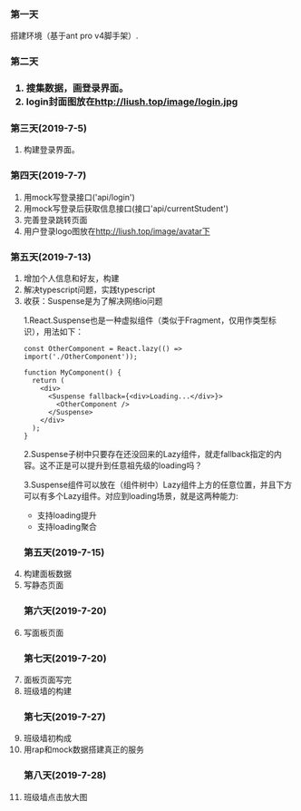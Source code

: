 <h3>第一天</h3>
搭建环境（基于ant pro v4脚手架）.
<h3>第二天<h3>
<ol>
<li>搜集数据，画登录界面。</li>
<li>login封面图放在<a href='http://liush.top/image/login.jpg'>http://liush.top/image/login.jpg</a>
</ol>
<h3>第三天(2019-7-5)</h3>
<ol>
<li>构建登录界面。</li>
</ol>
<h3>第四天(2019-7-7)</h3>
<ol>
<li>用mock写登录接口('api/login')</li>
<li>用mock写登录后获取信息接口(接口'api/currentStudent')</li>
<li>完善登录跳转页面</li>
<li>用户登录logo图放在<a href='http://liush.top/image/avatar/liu-logo.png'>http://liush.top/image/avatar下</a></li>
</ol>
<h3>第五天(2019-7-13)</h3>
<ol>
<li>增加个人信息和好友，构建</li>
<li>解决typescript问题，实践typescript</li>
<li>
收获：Suspense是为了解决网络io问题

1.React.Suspense也是一种虚拟组件（类似于Fragment，仅用作类型标识），用法如下：


    const OtherComponent = React.lazy(() => import('./OtherComponent'));
    
    function MyComponent() {
      return (
        <div>
          <Suspense fallback={<div>Loading...</div>}>
            <OtherComponent />
          </Suspense>
        </div>
      );
    }
    


2.Suspense子树中只要存在还没回来的Lazy组件，就走fallback指定的内容。这不正是可以提升到任意祖先级的loading吗？

3.Suspense组件可以放在（组件树中）Lazy组件上方的任意位置，并且下方可以有多个Lazy组件。对应到loading场景，就是这两种能力:
- 支持loading提升
- 支持loading聚合
</li>
<h3>第五天(2019-7-15)</h3>
<li>构建面板数据</li>
<li>写静态页面</li>
<h3>第六天(2019-7-20)</h3>
<li>写面板页面</li>
<h3>第七天(2019-7-20)</h3>
<li>面板页面写完</li>
<li>班级墙的构建</li>
<h3>第七天(2019-7-27)</h3>
<li>班级墙初构成</li>
<li>用rap和mock数据搭建真正的服务</li>
<h3>第八天(2019-7-28)</h3>
<li>班级墙点击放大图</li>
</ol>

